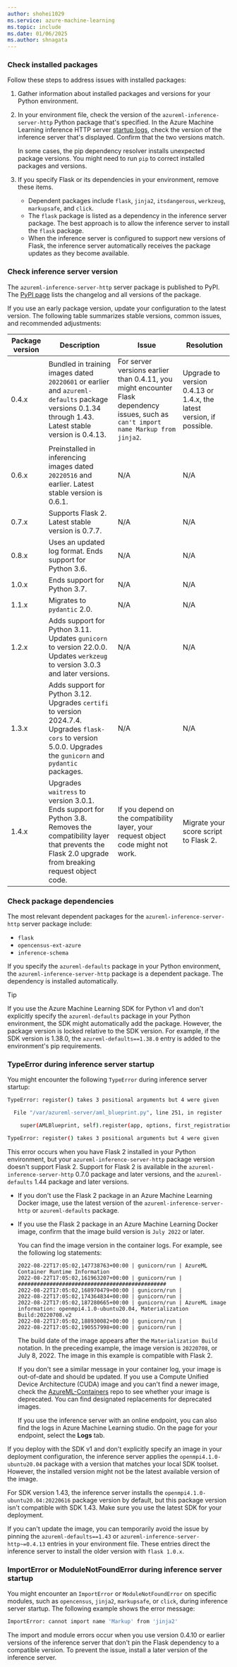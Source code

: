 ```yaml
---
author: shohei1029
ms.service: azure-machine-learning
ms.topic: include
ms.date: 01/06/2025
ms.author: shnagata
---
```


<a name="frequently-asked-questions"></a>
### Check installed packages

Follow these steps to address issues with installed packages:

1. Gather information about installed packages and versions for your Python environment.

1. In your environment file, check the version of the `azureml-inference-server-http` Python package that's specified. In the Azure Machine Learning inference HTTP server [startup logs](../how-to-inference-server-http.md#view-startup-logs), check the version of the inference server that's displayed. Confirm that the two versions match.

   In some cases, the pip dependency resolver installs unexpected package versions. You might need to run `pip` to correct installed packages and versions.

1. If you specify Flask or its dependencies in your environment, remove these items.

   - Dependent packages include `flask`, `jinja2`, `itsdangerous`, `werkzeug`, `markupsafe`, and `click`.
   - The `flask` package is listed as a dependency in the inference server package. The best approach is to allow the inference server to install the `flask` package.
   - When the inference server is configured to support new versions of Flask, the inference server automatically receives the package updates as they become available.

### Check inference server version

The `azureml-inference-server-http` server package is published to PyPI. The [PyPI page](https://pypi.org/project/azureml-inference-server-http/) lists the changelog and all versions of the package.

If you use an early package version, update your configuration to the latest version. The following table summarizes stable versions, common issues, and recommended adjustments:

| Package version | Description | Issue | Resolution |
| --- | --- | --- | --- |
| 0.4.x | Bundled in training images dated `20220601` or earlier and `azureml-defaults` package versions 0.1.34 through 1.43. Latest stable version is 0.4.13. | For server versions earlier than 0.4.11, you might encounter Flask dependency issues, such as `can't import name Markup from jinja2`. | Upgrade to version 0.4.13 or 1.4.x, the latest version, if possible. |
| 0.6.x | Preinstalled in inferencing images dated `20220516` and earlier. Latest stable version is 0.6.1. | N/A | N/A |
| 0.7.x | Supports Flask 2. Latest stable version is 0.7.7. | N/A | N/A |
| 0.8.x | Uses an updated log format. Ends support for Python 3.6. | N/A | N/A |
| 1.0.x | Ends support for Python 3.7. | N/A | N/A |
| 1.1.x | Migrates to `pydantic` 2.0. | N/A | N/A |
| 1.2.x | Adds support for Python 3.11. Updates `gunicorn` to version 22.0.0. Updates `werkzeug` to version 3.0.3 and later versions. | N/A | N/A |
| 1.3.x | Adds support for Python 3.12. Upgrades `certifi` to version 2024.7.4. Upgrades `flask-cors` to version 5.0.0. Upgrades the `gunicorn` and `pydantic` packages. | N/A | N/A |
| 1.4.x | Upgrades `waitress` to version 3.0.1. Ends support for Python 3.8. Removes the compatibility layer that prevents the Flask 2.0 upgrade from breaking request object code. | If you depend on the compatibility layer, your request object code might not work. | Migrate your score script to Flask 2. |

### Check package dependencies

The most relevant dependent packages for the `azureml-inference-server-http` server package include:

- `flask`
- `opencensus-ext-azure`
- `inference-schema`
  
If you specify the `azureml-defaults` package in your Python environment, the `azureml-inference-server-http` package is a dependent package. The dependency is installed automatically.

> [!TIP]
> If you use the Azure Machine Learning SDK for Python v1 and don't explicitly specify the `azureml-defaults` package in your Python environment, the SDK might automatically add the package. However, the package version is locked relative to the SDK version. For example, if the SDK version is 1.38.0, the `azureml-defaults==1.38.0` entry is added to the environment's pip requirements.

### TypeError during inference server startup

You might encounter the following `TypeError` during inference server startup:

```bash
TypeError: register() takes 3 positional arguments but 4 were given

  File "/var/azureml-server/aml_blueprint.py", line 251, in register

    super(AMLBlueprint, self).register(app, options, first_registration)

TypeError: register() takes 3 positional arguments but 4 were given
```

This error occurs when you have Flask 2 installed in your Python environment, but your `azureml-inference-server-http` package version doesn't support Flask 2. Support for Flask 2 is available in the `azureml-inference-server-http` 0.7.0 package and later versions, and the `azureml-defaults` 1.44 package and later versions.

- If you don't use the Flask 2 package in an Azure Machine Learning Docker image, use the latest version of the `azureml-inference-server-http` or `azureml-defaults` package.
- If you use the Flask 2 package in an Azure Machine Learning Docker image, confirm that the image build version is `July 2022` or later.

  You can find the image version in the container logs. For example, see the following log statements:

  ```console
  2022-08-22T17:05:02,147738763+00:00 | gunicorn/run | AzureML Container Runtime Information
  2022-08-22T17:05:02,161963207+00:00 | gunicorn/run | ###############################################
  2022-08-22T17:05:02,168970479+00:00 | gunicorn/run | 
  2022-08-22T17:05:02,174364834+00:00 | gunicorn/run | 
  2022-08-22T17:05:02,187280665+00:00 | gunicorn/run | AzureML image information: openmpi4.1.0-ubuntu20.04, Materialization Build:20220708.v2
  2022-08-22T17:05:02,188930082+00:00 | gunicorn/run | 
  2022-08-22T17:05:02,190557998+00:00 | gunicorn/run | 
  ```

  The build date of the image appears after the `Materialization Build` notation. In the preceding example, the image version is `20220708`, or July 8, 2022. The image in this example is compatible with Flask 2.

  If you don't see a similar message in your container log, your image is out-of-date and should be updated. If you use a Compute Unified Device Architecture (CUDA) image and you can't find a newer image, check the [AzureML-Containers](https://github.com/Azure/AzureML-Containers) repo to see whether your image is deprecated. You can find designated replacements for deprecated images.

  If you use the inference server with an online endpoint, you can also find the logs in Azure Machine Learning studio. On the page for your endpoint, select the **Logs** tab.

If you deploy with the SDK v1 and don't explicitly specify an image in your deployment configuration, the inference server applies the `openmpi4.1.0-ubuntu20.04` package with a version that matches your local SDK toolset. However, the installed version might not be the latest available version of the image.

For SDK version 1.43, the inference server installs the `openmpi4.1.0-ubuntu20.04:20220616` package version by default, but this package version isn't compatible with SDK 1.43. Make sure you use the latest SDK for your deployment.

If you can't update the image, you can temporarily avoid the issue by pinning the `azureml-defaults==1.43` or `azureml-inference-server-http~=0.4.13` entries in your environment file. These entries direct the inference server to install the older version with `flask 1.0.x`.

### ImportError or ModuleNotFoundError during inference server startup

You might encounter an `ImportError` or `ModuleNotFoundError` on specific modules, such as  `opencensus`, `jinja2`, `markupsafe`, or `click`, during inference server startup. The following example shows the error message:

```bash
ImportError: cannot import name 'Markup' from 'jinja2'
```

The import and module errors occur when you use version 0.4.10 or earlier versions of the inference server that don't pin the Flask dependency to a compatible version. To prevent the issue, install a later version of the inference server.

